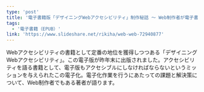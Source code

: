 ```yaml
---
type: 'post'
title: '電子書籍版「デザイニングWebアクセシビリティ」制作秘話 ～ Web制作者が電子書籍を作ってみた!'
tags:
  - '電子書籍（EPUB）'
link: 'https://www.slideshare.net/rikiha/web-web-72940877'
---
```

Webアクセシビリティの書籍として定番の地位を獲得しつつある「デザイニングWebアクセシビリティ」。この電子版が昨年末に出版されました。アクセシビリティを語る書籍として、電子版もアクセシブルにしなければならないというミッションを与えられたこの電子化。電子化作業を行うにあたっての課題と解決策について、Web制作者でもある著者が語ります。